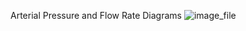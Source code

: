 Arterial Pressure and Flow Rate Diagrams
![image_file](https://github.com/user-attachments/assets/e853b413-95d6-4647-aa64-46070f282a5c)
